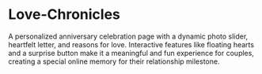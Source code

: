 # Love-Chronicles
A personalized anniversary celebration page with a dynamic photo slider, heartfelt letter, and reasons for love. Interactive features like floating hearts and a surprise button make it a meaningful and fun experience for couples, creating a special online memory for their relationship milestone.
